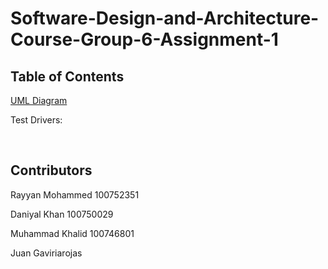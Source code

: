 # Software-Design-and-Architecture-Course-Group-6-Assignment-1

## Table of Contents
[UML Diagram](https://github.com/Rayyan1023/Software-Design-and-Architecture-Course-Group-6/blob/main/Assignment1/UML%20Class%20Diagram.png)

Test Drivers:


<br>

## Contributors

Rayyan Mohammed 100752351

Daniyal Khan 100750029

Muhammad Khalid 100746801

Juan Gaviriarojas


